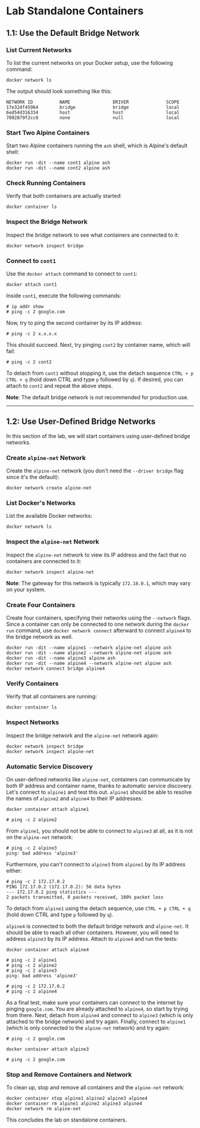# Lab Standalone Containers

## 1.1: Use the Default Bridge Network

### List Current Networks

To list the current networks on your Docker setup, use the following command:

```shell
docker network ls
```

The output should look something like this:

```
NETWORK ID          NAME                DRIVER              SCOPE
17e324f45964        bridge              bridge              local
6ed54d316334        host                host                local
7092879f2cc8        none                null                local
```

### Start Two Alpine Containers

Start two Alpine containers running the `ash` shell, which is Alpine's default shell:

```shell
docker run -dit --name cont1 alpine ash
docker run -dit --name cont2 alpine ash
```

### Check Running Containers

Verify that both containers are actually started:

```shell
docker container ls
```

### Inspect the Bridge Network

Inspect the bridge network to see what containers are connected to it:

```shell
docker network inspect bridge
```

### Connect to `cont1`

Use the `docker attach` command to connect to `cont1`:

```shell
docker attach cont1
```

Inside `cont1`, execute the following commands:

```shell
# ip addr show
# ping -c 2 google.com
```

Now, try to ping the second container by its IP address:

```shell
# ping -c 2 x.x.x.x
```

This should succeed. Next, try pinging `cont2` by container name, which will fail:

```shell
# ping -c 2 cont2
```

To detach from `cont1` without stopping it, use the detach sequence `CTRL + p CTRL + q` (hold down CTRL and type `p` followed by `q`). If desired, you can attach to `cont2` and repeat the above steps.

**Note**: The default bridge network is not recommended for production use.

---

## 1.2: Use User-Defined Bridge Networks

In this section of the lab, we will start containers using user-defined bridge networks.

### Create `alpine-net` Network

Create the `alpine-net` network (you don't need the `--driver bridge` flag since it's the default):

```shell
docker network create alpine-net
```

### List Docker's Networks

List the available Docker networks:

```shell
docker network ls
```

### Inspect the `alpine-net` Network

Inspect the `alpine-net` network to view its IP address and the fact that no containers are connected to it:

```shell
docker network inspect alpine-net
```

**Note**: The gateway for this network is typically `172.18.0.1`, which may vary on your system.

### Create Four Containers

Create four containers, specifying their networks using the `--network` flags. Since a container can only be connected to one network during the `docker run` command, use `docker network connect` afterward to connect `alpine4` to the bridge network as well.

```shell
docker run -dit --name alpine1 --network alpine-net alpine ash
docker run -dit --name alpine2 --network alpine-net alpine ash
docker run -dit --name alpine3 alpine ash
docker run -dit --name alpine4 --network alpine-net alpine ash
docker network connect bridge alpine4
```

### Verify Containers

Verify that all containers are running:

```shell
docker container ls
```

### Inspect Networks

Inspect the bridge network and the `alpine-net` network again:

```shell
docker network inspect bridge
docker network inspect alpine-net
```

### Automatic Service Discovery

On user-defined networks like `alpine-net`, containers can communicate by both IP address and container name, thanks to automatic service discovery. Let's connect to `alpine1` and test this out. `alpine1` should be able to resolve the names of `alpine2` and `alpine4` to their IP addresses:

```shell
docker container attach alpine1

# ping -c 2 alpine2
```

From `alpine1`, you should not be able to connect to `alpine3` at all, as it is not on the `alpine-net` network:

```shell
# ping -c 2 alpine3
ping: bad address 'alpine3'
```

Furthermore, you can't connect to `alpine3` from `alpine1` by its IP address either:

```shell
# ping -c 2 172.17.0.2
PING 172.17.0.2 (172.17.0.2): 56 data bytes
--- 172.17.0.2 ping statistics ---
2 packets transmitted, 0 packets received, 100% packet loss
```

To detach from `alpine1` using the detach sequence, use `CTRL + p CTRL + q` (hold down CTRL and type `p` followed by `q`).

`alpine4` is connected to both the default bridge network and `alpine-net`. It should be able to reach all other containers. However, you will need to address `alpine3` by its IP address. Attach to `alpine4` and run the tests:

```shell
docker container attach alpine4

# ping -c 2 alpine1
# ping -c 2 alpine2
# ping -c 2 alpine3
ping: bad address 'alpine3'

# ping -c 2 172.17.0.2
# ping -c 2 alpine4
```

As a final test, make sure your containers can connect to the internet by pinging `google.com`. You are already attached to `alpine4`, so start by trying from there. Next, detach from `alpine4` and connect to `alpine3` (which is only attached to the bridge network) and try again. Finally, connect to `alpine1` (which is only connected to the `alpine-net` network) and try again:

```shell
# ping -c 2 google.com
```

```shell
docker container attach alpine3

# ping -c 2 google.com
```

### Stop and Remove Containers and Network

To clean up, stop and remove all containers and the `alpine-net` network:

```shell
docker container stop alpine1 alpine2 alpine3 alpine4
docker container rm alpine1 alpine2 alpine3 alpine4
docker network rm alpine-net
```

This concludes the lab on standalone containers.
